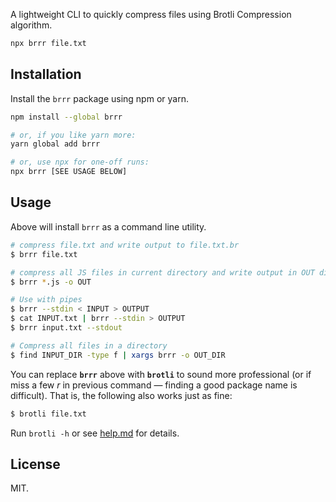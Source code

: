 A lightweight CLI to quickly compress files using Brotli Compression algorithm.

```bash
npx brrr file.txt
```

## Installation

Install the `brrr` package using npm or yarn.

```bash
npm install --global brrr

# or, if you like yarn more:
yarn global add brrr

# or, use npx for one-off runs:
npx brrr [SEE USAGE BELOW]
```

## Usage

Above will install `brrr` as a command line utility.

```bash
# compress file.txt and write output to file.txt.br
$ brrr file.txt

# compress all JS files in current directory and write output in OUT directory
$ brrr *.js -o OUT

# Use with pipes
$ brrr --stdin < INPUT > OUTPUT
$ cat INPUT.txt | brrr --stdin > OUTPUT
$ brrr input.txt --stdout

# Compress all files in a directory
$ find INPUT_DIR -type f | xargs brrr -o OUT_DIR
```

You can replace **`brrr`** above with **`brotli`** to sound more professional (or if miss a few _r_ in previous command — finding a good package name is difficult). That is, the following also works just as fine:

```bash
$ brotli file.txt
```

Run `brotli -h` or see [help.md](help.md) for details.

## License

MIT.
